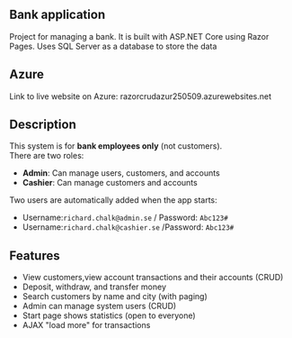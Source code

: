 ## Bank application

Project for managing a bank.
It is built with ASP.NET Core using Razor Pages. Uses SQL Server as a database to store the data

## Azure
Link to live website on Azure: razorcrudazur250509.azurewebsites.net

## Description
This system is for **bank employees only** (not customers).  
There are two roles:

- **Admin**: Can manage users, customers, and accounts
- **Cashier**: Can manage customers and accounts

Two users are automatically added when the app starts:
- Username:`richard.chalk@admin.se` / Password: `Abc123#`
- Username:`richard.chalk@cashier.se` /Password: `Abc123#`

##  Features

- View customers,view account transactions and their accounts (CRUD)
- Deposit, withdraw, and transfer money
- Search customers by name and city (with paging)
- Admin can manage system users (CRUD)
- Start page shows statistics (open to everyone)
- AJAX "load more" for transactions


